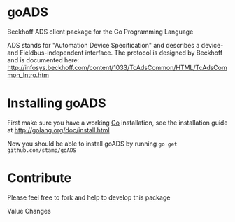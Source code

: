 goADS
=====

Beckhoff ADS client package for the Go Programming Language

ADS stands for "Automation Device Specification" and describes a device- and Fieldbus-independent interface. The protocol is designed by Beckhoff and is documented here: http://infosys.beckhoff.com/content/1033/TcAdsCommon/HTML/TcAdsCommon_Intro.htm

Installing goADS
================

First make sure you have a working [Go](http://golang.org) installation, see
the installation guide at http://golang.org/doc/install.html

Now you should be able to install goADS by running
`go get github.com/stamp/goADS`

Contribute
==========

Please feel free to fork and help to develop this package

Value Changes
